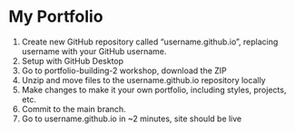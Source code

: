 # My Portfolio

1. Create new GitHub repository called “username.github.io”, replacing username with your GitHub username.
2. Setup with GitHub Desktop
3. Go to portfolio-building-2 workshop, download the ZIP
4. Unzip and move files to the username.github.io repository locally
5. Make changes to make it your own portfolio, including styles, projects, etc.
6. Commit to the main branch.
7. Go to username.github.io in ~2 minutes, site should be live
